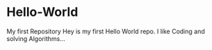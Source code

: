 # Hello-World
My first Repository
Hey is my first Hello World repo.
I like Coding and solving Algorithms...
